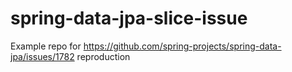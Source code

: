 # spring-data-jpa-slice-issue
Example repo for https://github.com/spring-projects/spring-data-jpa/issues/1782 reproduction
